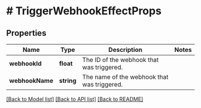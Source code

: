 # # TriggerWebhookEffectProps

## Properties

Name | Type | Description | Notes
------------ | ------------- | ------------- | -------------
**webhookId** | **float** | The ID of the webhook that was triggered. | 
**webhookName** | **string** | The name of the webhook that was triggered. | 

[[Back to Model list]](../../README.md#documentation-for-models) [[Back to API list]](../../README.md#documentation-for-api-endpoints) [[Back to README]](../../README.md)


